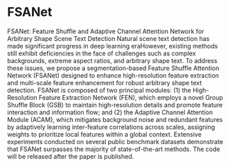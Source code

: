 # FSANet
FSANet: Feature Shuffle and Adaptive Channel Attention Network for Arbitrary Shape Scene Text Detection
Natural scene text detection has made significant progress in deep learning eraHowever, existing methods still exhibit deficiencies in the face of challenges such as complex backgrounds, extreme aspect ratios, and arbitrary shape text. To address these issues, we propose a segmentation-based Feature Shuffle Attention Network (FSANet) designed to enhance high-resolution feature extraction and multi-scale feature enhancement for robust arbitrary shape text detection. FSANet is composed of two principal modules: (1) the High-Resolution Feature Extraction Network (FEN), which employs a novel Group Shuffle Block (GSB) to maintain high-resolution details and promote feature interaction and information flow; and (2) the Adaptive Channel Attention Module (ACAM), which mitigates background noise and redundant features by adaptively learning inter-feature correlations across scales, assigning weights to prioritize local features within a global context. Extensive experiments conducted on several public benchmark datasets demonstrate that FSANet surpasses the majority of state-of-the-art methods. The code will be released after the paper is published.
